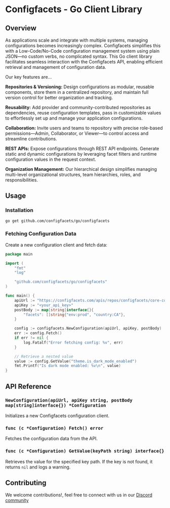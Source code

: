 # Configfacets - Go Client Library

## Overview

As applications scale and integrate with multiple systems, managing configurations becomes increasingly complex. Configfacets simplifies this with a Low-Code/No-Code configuration management system using plain JSON—no custom verbs, no complicated syntax. This Go client library facilitates seamless interaction with the Configfacets API, enabling efficient retrieval and management of configuration data.

Our key features are...

**Repositories & Versioning:**
Design configurations as modular, reusable components, store them in a centralized repository, and maintain full version control for better organization and tracking.

**Reusability:**
Add provider and community-contributed repositories as dependencies, reuse configuration templates, pass in customizable values to effortlessly set up and manage your application configurations.

**Collaboration:**
Invite users and teams to repository with precise role-based permissions—Admin, Collaborator, or Viewer—to control access and streamline contributions.

**REST APIs:**
Expose configurations through REST API endpoints. Generate static and dynamic configurations by leveraging facet filters and runtime configuration values in the request context.

**Organization Management:**
Our hierarchical design simplifies managing multi-level organizational structures, team hierarchies, roles, and responsibilities.

## Usage

### Installation

```sh
go get github.com/configfacets/go/configfacets
```

### Fetching Configuration Data

Create a new configuration client and fetch data:

```go
package main

import (
	"fmt"
	"log"

	"github.com/configfacets/go/configfacets"
)

func main() {
	apiUrl := "https://configfacets.com/apis/repos/configfacets/core-concepts/appconfigs/resources/collections/feature-flags/exec?format=json"
	apiKey := "<your_api_key>"
	postBody := map[string]interface{}{
		"facets": []string{"env:prod", "country:CA"},
	}

	config := configfacets.NewConfiguration(apiUrl, apiKey, postBody)
	err := config.Fetch()
	if err != nil {
		log.Fatalf("Error fetching config: %v", err)
	}

	// Retrieve a nested value
	value := config.GetValue("theme.is_dark_mode_enabled")
	fmt.Printf("Is dark mode enabled: %v\n", value)
}
```

## API Reference

### `NewConfiguration(apiUrl, apiKey string, postBody map[string]interface{}) *Configuration`

Initializes a new Configfacets configuration client.

### `func (c *Configuration) Fetch() error`

Fetches the configuration data from the API.

### `func (c *Configuration) GetValue(keyPath string) interface{}`

Retrieves the value for the specified key path. If the key is not found, it returns `nil` and logs a warning.

## Contributing

We welcome contributions!, feel free to connect with us in our [Discord community](https://discord.gg/zWj3Rzud5s)

